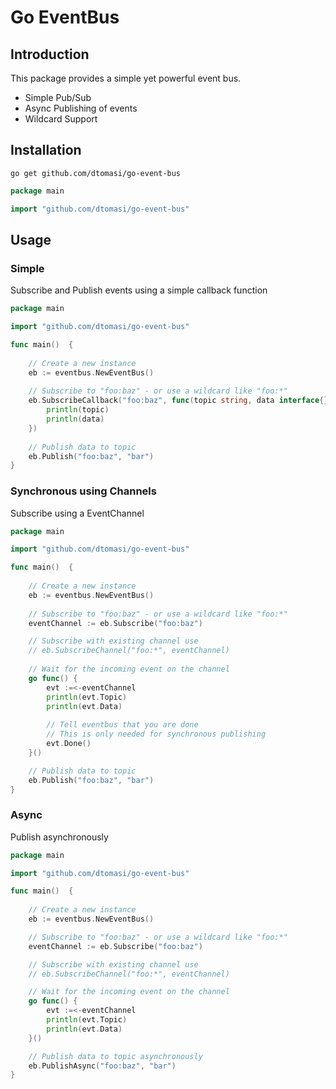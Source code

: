 # Go EventBus

## Introduction

This package provides a simple yet powerful event bus.

- Simple Pub/Sub
- Async Publishing of events
- Wildcard Support


## Installation

    go get github.com/dtomasi/go-event-bus
    
```go
package main

import "github.com/dtomasi/go-event-bus"
```

## Usage

### Simple
Subscribe and Publish events using a simple callback function

```go
package main

import "github.com/dtomasi/go-event-bus"

func main()  {
     
    // Create a new instance
    eb := eventbus.NewEventBus()
    
    // Subscribe to "foo:baz" - or use a wildcard like "foo:*"
    eb.SubscribeCallback("foo:baz", func(topic string, data interface{}) {
        println(topic)
        println(data)
    })
    
    // Publish data to topic
    eb.Publish("foo:baz", "bar")
}
```

### Synchronous using Channels
Subscribe using a EventChannel

```go
package main

import "github.com/dtomasi/go-event-bus"

func main()  {
     
    // Create a new instance
    eb := eventbus.NewEventBus()
    
    // Subscribe to "foo:baz" - or use a wildcard like "foo:*"
	eventChannel := eb.Subscribe("foo:baz")

	// Subscribe with existing channel use
	// eb.SubscribeChannel("foo:*", eventChannel)
	
    // Wait for the incoming event on the channel
    go func() {
        evt :=<-eventChannel
        println(evt.Topic)
        println(evt.Data)
        
        // Tell eventbus that you are done
        // This is only needed for synchronous publishing
        evt.Done()
    }()

    // Publish data to topic
    eb.Publish("foo:baz", "bar")
}
```

### Async
Publish asynchronously

```go
package main

import "github.com/dtomasi/go-event-bus"

func main()  {
     
    // Create a new instance
    eb := eventbus.NewEventBus()

	// Subscribe to "foo:baz" - or use a wildcard like "foo:*"
	eventChannel := eb.Subscribe("foo:baz")

	// Subscribe with existing channel use
	// eb.SubscribeChannel("foo:*", eventChannel)

    // Wait for the incoming event on the channel
    go func() {
        evt :=<-eventChannel
        println(evt.Topic)
        println(evt.Data)
    }()

    // Publish data to topic asynchronously
    eb.PublishAsync("foo:baz", "bar")
}
```